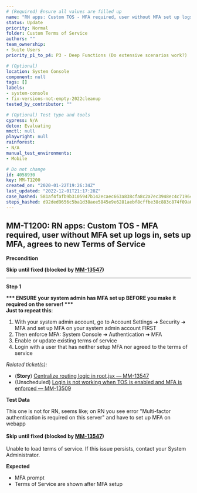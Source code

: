 ```yaml
---
# (Required) Ensure all values are filled up
name: "RN apps: Custom TOS - MFA required, user without MFA set up logs in, sets up MFA, agrees to new Terms of Service"
status: Update
priority: Normal
folder: Custom Terms of Service
authors: ""
team_ownership: 
- Suite Users
priority_p1_to_p4: P3 - Deep Functions (Do extensive scenarios work?)

# (Optional)
location: System Console
component: null
tags: []
labels: 
- system-console
- fix-versions-not-empty-2022cleanup
tested_by_contributor: ""

# (Optional) Test type and tools
cypress: N/A
detox: Evaluating
mmctl: null
playwright: null
rainforest: 
- N/A
manual_test_environments:
- Mobile

# Do not change
id: 4058930
key: MM-T1200
created_on: "2020-01-22T19:26:34Z"
last_updated: "2022-12-01T21:17:28Z"
case_hashed: 581af4fafb9b3105947b142ecaec663a838cfa8c2a7ec3948ec4c71964d50a152a64ce9fa7881f373e5e2b9c09fb1f07
steps_hashed: d92ded9656c5ba1d38aee5845e9e6281aebf8cffbe38c883c874f09a06f241806ec23e1760b60b02c0b472fdd2922309
---
```


<!-- (Auto-generated) Based on frontmatter's "key" and "name" -->

## MM-T1200: RN apps: Custom TOS - MFA required, user without MFA set up logs in, sets up MFA, agrees to new Terms of Service

**Precondition**

**Skip until fixed (blocked by **[**MM-13547**](https://mattermost.atlassian.net/browse/MM-13547)**)**

---

**Step 1**

**\*\*\* ENSURE your system admin has MFA set up BEFORE you make it required on the server! \*\*\***\
**Just to repeat this**:

1. With your system admin account, go to Account Settings ➜ Security ➜ MFA and set up MFA on your system admin account FIRST
2. Then enforce MFA: System Console ➜ Authentication ➜ MFA
3. Enable or update existing terms of service
4. Login with a user that has neither setup MFA nor agreed to the terms of service

_Related ticket(s):_

- (**Story**) [Centralize routing logic in root.jsx — MM-13547](https://mattermost.atlassian.net/browse/MM-13547)
- (Unscheduled) [Login is not working when TOS is enabled and MFA is enforced — MM-13509](https://mattermost.atlassian.net/browse/MM-13509)

**Test Data**

This one is not for RN, seems like; on RN you see error "Multi-factor authentication is required on this server" and have to set up MFA on webapp\
\
**Skip until fixed (blocked by **[**MM-13547**](https://mattermost.atlassian.net/browse/MM-13547)**)**\
\
Unable to load terms of service. If this issue persists, contact your System Administrator.

**Expected**

- MFA prompt
- Terms of Service are shown after MFA setup
